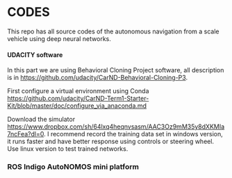 # CODES

This repo has all source codes of the autonomous navigation from a scale vehicle using deep neural networks.

#### UDACITY software
In this part we are using Behavioral Cloning Project software, all description is in https://github.com/udacity/CarND-Behavioral-Cloning-P3.

First configure a virtual environment using Conda https://github.com/udacity/CarND-Term1-Starter-Kit/blob/master/doc/configure_via_anaconda.md

Download the simulator https://www.dropbox.com/sh/64lxq4heqnvsasm/AAC3Oz9mM35y8dXKMIa7ncFea?dl=0.
I recommend record the training data set in windows version, it runs faster and have better response using controls or steering wheel. Use linux version to test trained networks.

### ROS Indigo AutoNOMOS mini platform




